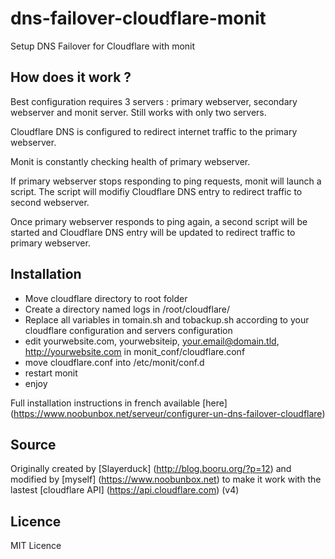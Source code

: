 # dns-failover-cloudflare-monit
Setup DNS Failover for Cloudflare with monit


## How does it work ?

Best configuration requires 3 servers : primary webserver, secondary webserver and monit server. Still works with only two servers.

Cloudflare DNS is configured to redirect internet traffic to  the primary webserver. 

Monit is constantly checking health of primary webserver. 

If primary webserver stops responding to ping requests, monit will launch a script. The script will modifiy Cloudflare DNS entry to redirect traffic to second webserver.

Once primary webserver responds to ping again, a second script will be started and Cloudflare DNS entry will be updated to redirect traffic to primary webserver.


## Installation
- Move cloudflare directory to root folder
- Create a directory named logs in /root/cloudflare/
- Replace all variables in tomain.sh and tobackup.sh according to your cloudflare configuration and servers configuration
- edit yourwebsite.com, yourwebsiteip, your.email@domain.tld, http://yourwebsite.com in monit_conf/cloudflare.conf
- move cloudflare.conf into /etc/monit/conf.d
- restart monit
- enjoy 

Full installation instructions in french available [here] (https://www.noobunbox.net/serveur/configurer-un-dns-failover-cloudflare)


## Source
Originally created by [Slayerduck] (http://blog.booru.org/?p=12) and modified by [myself] (https://www.noobunbox.net) to make it work with the lastest [cloudflare API] (https://api.cloudflare.com) (v4)


## Licence
MIT Licence

